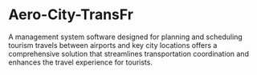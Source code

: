 # Aero-City-TransFr
A management system software designed for planning and scheduling tourism travels between airports and key city locations offers a comprehensive solution that streamlines transportation coordination and enhances the travel experience for tourists. 
